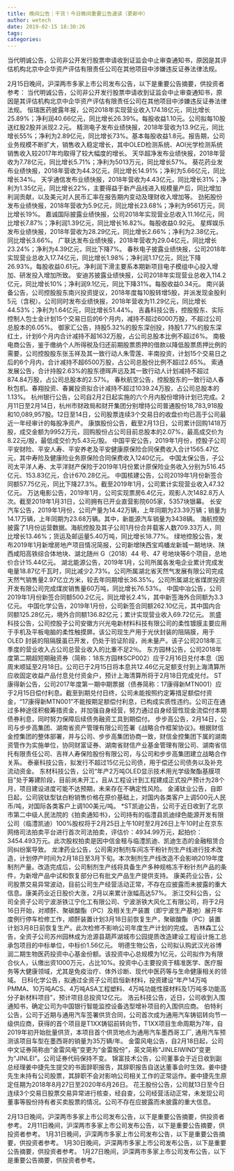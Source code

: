 ```yaml
---
title: 晚间公告｜干货！今日晚间重要公告速读（更新中）
author: wetech
date: 2019-02-15 18:30:26
tags: 
categories: 
---
```

当代明诚公告，公司非公开发行股票申请收到证监会中止审查通知书，原因是其评估机构北京中企华资产评估有限责任公司在其他项目中涉嫌违反证券法律法规。
<!-- more -->
2月15日晚间，沪深两市多家上市公司发布公告，以下是重要公告摘要，供投资者参考：
当代明诚公告，公司非公开发行股票申请收到证监会中止审查通知书，原因是其评估机构北京中企华资产评估有限责任公司在其他项目中涉嫌违反证券法律法规。
恒瑞医药披露年报，公司2018年实现营业收入174.18亿元，同比增长25.89%；净利润40.66亿元，同比增长26.39%。每股收益1.10元。公司拟每10股送红股2股并派现2.2元。
精测电子发布业绩快报，2018年营收为13.9亿元，同比增长55%；净利为2.89亿元，同比增长73%。基本每股收益1.8元。报告期，公司业务规模不断扩大，销售收入稳定增长，其中OLED检测系统、AOI光学检测系统销售收入较2017年均取得了较大幅度的增长。
天华超净发布业绩快报，2018年营收为7.78亿元，同比增长5.71%；净利为5013万元，同比增长57%。
葵花药业发布业绩快报，2018年营收为44.3亿元，同比增长14.91%；净利为5.66亿元，同比增长34%。
天孚通信发布业绩快报，2018年营收为4.43亿元，同比增长31%；净利为1.35亿元，同比增长22%，主要得益于新产品线进入规模量产后，同比增加利润贡献，以及美元对人民币汇率在报告期内变动及理财收入增加等。
劲拓股份发布业绩快报，2018年营收为5.9亿元，同比增长23.68%；净利为9561万元，同比增长19%。
嘉诚国际披露业绩快报，公司2018年实现营业总收入11.16亿元，同比增长7.87%；净利润1.39亿元，同比增长16.82%。每股收益0.92元。
星辉娱乐发布业绩快报，2018年营收为28.29亿元，同比增长2.66%；净利为2.38亿元，同比增长3.66%。
广联达发布业绩快报，2018年营收为29.04亿元，同比增长23.24%；净利为4.39亿元，同比下降7%。
春秋电子披露业绩快报，公司2018年实现营业总收入17.74亿元，同比增长1.98%；净利润1.17亿元，同比下降26.93%。每股收益0.61元。净利润下滑主要系本期新项目电子模组中心投入增加、研发投入增加所致。
安迪苏披露业绩快报，公司2018年实现营业总收入114.2亿元，同比增长10%；净利润9.1亿元，同比下降31%。每股收益0.34元。
南兴装备公告，公司控股股东南兴投资提议，2018年度每10股转增5股，并派发现金股利5元（含税）。公司同时发布业绩快报，2018年营收为11.29亿元，同比增长44.53%；净利为1.64亿元，同比增长51.44%。
吉鑫科技公告，控股股东、实际控制人包士金计划15个交易日后的6个月内，减持不超过6000万股，不超过公司总股本的6.05%。
御家汇公告，持股5.32%的股东深创投，持股1.77%的股东深红土，计划6个月内合计减持不超1632万股，占公司总股本比例不超过6%。
南极电商公告，鉴于缴纳个人所得税及归还前期股票质押的借款以降低股票质押比例的需要，公司控股股东张玉祥及其一致行动人朱雪莲、丰南投资，计划15个交易日之后的6个月内，合计减持不超6500万股，占公司总股份比例不超过2.65%。
索通发展公告，合计持股2.63%的股东德晖声远及其一致行动人计划减持不超过874.84万股，占公司总股本的2.57%。
春秋航空公告，控股股东的一致行动人春秋包机、春翔投资、春翼投资拟合计减持不超过1039.24万股，占公司总股本的1.13%。
杭州银行公告，公司自2月2日起实施的六个月内股份增持计划已完成。2月11日至2月14日，杭州市财政局和财开集团分别增持公司普通股份18,783,918股和10,089,957股。12日至14日，公司股票连续3个交易日的收盘价均已高于公司最近一年经审计的每股净资产。
康旗股份公告，截至2月13日，公司累计回购1418万股，成交金额为9952万元，回购股份占公司目前总股本的2.07%，最高成交价为8.22元/股，最低成交价为5.43元/股。
中国平安公告，2019年1月份，控股子公司平安财险、平安人寿、平安养老及平安健康原保险合同保费收入合计1565.47亿元，其中寿险及健康险业务原保险合同保费收入1240亿元。
中国太保公告，子公司太平洋人寿、太平洋财产保险于2019年1月份累计原保险业务收入分别为516.45亿元、153.83亿元，合计670.28亿元。
中国核建公告，公司2019年1月份新签合同额57.75亿元，同比下降27.3%。截至2019年1月，公司累计实现营业收入47.32亿元。
万达电影公告，2019年1月，公司实现票房6.4亿元，观影人次1482.8万人次。截至2019年1月31日，公司拥有已开业直营影院605家，5357块银幕。
长安汽车公告，2019年1月份，公司产量为14.42万辆，上年同期为23.39万辆；销量为14.17万辆，上年同期为23.68万辆。其中，新能源汽车销量为3438辆。
海航控股披露了1月份运营数据。海航控股及其子公司1月份合并载客人数709.33万人，同比增长13.46%；货运及邮运量5.40万吨，同比增长18.77%。
绿地控股公告，发布2019年1月新增房地产项目情况简报，公司新增陕西宝鸡蟠龙新城一期地块、陕西咸阳高铁综合体地块、湖北随州 G（2018）44 号、47 号地块等6个项目，总地价合计15.44亿元。
湖北能源公告，2019年1月，公司所属各发电企业累计完成发电量18.87亿千瓦时，同比减少2.73%。公司所属湖北省天然气发展有限公司完成天然气销售量2.97亿立方米，较去年同期增长36.35%。公司所属湖北省煤炭投资开发有限公司完成煤炭销售量60万吨，同比增长76.53%。
中国中冶公告，公司2019年1月份新签合同额500.2亿元，同比增长2.4%，其中新签海外合同额为3.3亿元。
中国化学公告，2019年1月份，公司新签合同额262.10亿元，其中国内合同额125.28亿元，境外合同额136.82亿元；累计实现营业收入69.72亿元。
凯盛科技公告，公司控股子公司安徽方兴光电新材料科技有限公司的柔性镀膜主要应用于手机及平板电脑的柔性触摸屏。该公司现生产用于光伏封装的阻隔膜，用于OLED 封装的阻隔膜虽已开发，仍处于验证阶段，尚未量产。该子公司2018年三季度的营业收入占公司总营业收入的比重不足2％。
东方园林公告，公司2018年度第二期超短期融资券（简称：18东方园林SCP002）应于2月16日兑付本息（因周末顺延至2月18日。公司已于2月15日将本息共12.46亿元足额支付到上海清算所应收固定收益产品付息兑付资金户，预计上海清算所将于2月18日完成兑付。
ST康得新公告，公司2017年度第一期中期票据（债券简称：17康得新MTN001）应于2月15日偿付利息。截至到期兑付日终，公司未能按照约定筹措足额偿付资金，“17康得新MTN001”不能按期足额偿付利息，已构成实质性违约。公司正在通过多种途径积极筹措资金，并加强自身经营，努力通过自身经营性现金流偿付本期债券利息，同时努力保障后续债务融资工具到期偿付。
步步高公告，2月14日，公司与步步高集团、湖南省资产管理有限公司签署《战略合作框架协议》。根据财信金控集团的整体部署，并与公司、步步高集团协商一致，财信金控集团下属的湖南资管作为实施单位，协同财富证券、湖南省财信产业基金管理有限公司、湖南省信托有限责任公司、吉祥人寿保险股份有限公司，与公司和步步高集团建立战略合作关系。
泰豪科技公告，拟发行不超过15亿元公司债，用于偿还公司债务以及补充流动资金。
东材科技公告，公司“年产2万吨OLED显示技术用光学级聚酯基膜项目”处于筹建阶段，目前尚未开工，且从工程设计到工程建成正式投产预计为28个月，项目建设进度可能不达预期，未来存在不确定性风险。
金浦钛业公告，自即日起，公司锐钛型钛白粉销售价格在原价基础上，对国内各类客户上调500元人民币/吨，对国际各类客户上调100美元/吨。
*ST凯迪公告，公司于近日收到了北京市第二中级人民法院的《拍卖通知书》，公司持有的临澧县凯迪绿色能源开发有限公司（临澧凯迪）100%股权将于2月25日上午10时至2月26日上午10时止在京东网络司法拍卖平台进行首次司法拍卖，评估价：4934.99万元，起拍价：3454.493万元。此次股权拍卖是因中信金租与临澧凯迪、凯迪生态的金融租赁合同纠纷案导致。
龙津药业公告，公司需对制剂车间冻干粉针剂生产线进行技术改造，计划停产时间为2月18日至3月下旬。本次制剂生产线改造不会影响2019年度制剂产量。改造完成后，公司制剂生产线将具备生产多种规格冻干粉针剂产品的条件，为新增产品中试和恢复部分已有批文产品生产提供支持。
康美药业公告，公司股票交易异常波动，目前公司生产经营活动正常，不存在应披露而未披露的重大信息。康美药业近日股价大涨，2月以来累计涨幅高达57%。
浙江交科公告，公司全资子公司宁波浙铁江宁化工有限公司、宁波浙铁大风化工有限公司，将于2月16日开始，对顺酐、聚碳酸酯（PC）及相关生产装置（即宁波生产基地）展开年度例行停车检修工作，顺酐装置计划3月18日前恢复生产，聚碳酸酯（PC）装置计划3月8日前恢复生产。此次检修不影响公司年度生产计划的完成。
吉林森工公告，全资子公司苏州园林成为沧源县葫芦湖城市公园提质改造建设工程设计施工总承包项目的中标单位，中标价1.56亿元。
明德生物公告，公司拟认购武汉光谷博润二期生物医药投资中心基金份额。该投资中心总规模为1亿元，公司拟作为有限合伙人，认缴出资1000万元，占比10%。投资中心主要投资于精准医学、医疗服务等大健康领域，尤其是免疫治疗、体外诊断、现代中医药等与生命健康相关的领域。
日科化学公告，拟通过全资子公司启恒新材料，投资建设“年产14万吨PMMA、10万吨ACS、4万吨ASA工程塑料、4万吨功能性膜材料及1万吨多功能高分子新材料项目”，预计项目总投资12亿元。
浩云科技公告，近日，公司收到入围通知书，确定公司为中国银行智能监控设备选型增补项目的入围供应商。
伯特利公告，公司于近期与通用汽车签署供货合同，公司首次成为通用汽车铸铝转向节一级供应商，获得的首个项目是T1XX铸铝前转向节，T1XX项目生命周期为7年，自2019年初开始批量供货，本项目首个供货地点为通用汽车墨西哥工厂, 通用汽车预测该项目车型在墨西哥的销量为35万辆/年。
金雷风电公告，自2月18日起，公司中文证券简称由“金雷风电”变更为“金雷股份”，英文简称“JINLEIWIND”变更为“JINLEI”。公司证券代码保持不变。
锦富技术公告，公司董事会于近日收到副总经理姜中捷先生提交的书面辞职报告，其辞职报告自送达董事会时生效。姜中捷先生未持有公司股票，其辞职不会对影响公司相关工作的正常运作。姜中捷先生原定任期为2018年8月27日至2020年6月26日。
花王股份公告，公司就13日至今日连续3个交易日股票交易异常进行核查，经自查，公司经营活动正常，未发现公司董事等股份持有者买卖股票的情况。公司不存在应披露而未披露的重大信息。
 
 
2月13日晚间，沪深两市多家上市公司发布公告，以下是重要公告摘要，供投资者参考。
2月11日晚间，沪深两市多家上市公司发布公告，以下是重要公告摘要，供投资者参考。
1月31日晚间，沪深两市多家上市公司发布公告，以下是重要公告摘要，供投资者参考。
1月30日晚间，沪深两市多家上市公司发布公告，以下是重要公告摘要，供投资者参考。
1月27日晚间，沪深两市多家上市公司发布公告，以下是重要公告摘要，供投资者参考。

